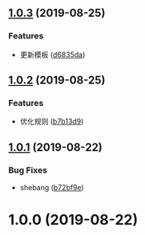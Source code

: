 ## [1.0.3](https://github.com/geekdada/create-surgio-store/compare/v1.0.2...v1.0.3) (2019-08-25)


### Features

* 更新模板 ([d6835da](https://github.com/geekdada/create-surgio-store/commit/d6835da))



## [1.0.2](https://github.com/geekdada/create-surgio-store/compare/v1.0.1...v1.0.2) (2019-08-25)


### Features

* 优化规则 ([b7b13d9](https://github.com/geekdada/create-surgio-store/commit/b7b13d9))



## [1.0.1](https://github.com/geekdada/create-surgio-store/compare/v1.0.0...v1.0.1) (2019-08-22)


### Bug Fixes

* shebang ([b72bf9e](https://github.com/geekdada/create-surgio-store/commit/b72bf9e))



# 1.0.0 (2019-08-22)



